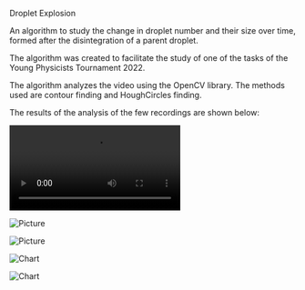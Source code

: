 Droplet Explosion

An algorithm to study the change in droplet number and their size over time, formed after the disintegration of a parent droplet. 

The algorithm was created to facilitate the study of one of the tasks of the Young Physicists Tournament 2022.

The algorithm analyzes the video using the OpenCV library. The methods used are contour finding and HoughCircles finding.

The results of the analysis of the few recordings are shown below:

![Video](https://gitlab.com/karoljanic97/droplet-explosion/-/blob/main/result/video1.mp4)

![Picture](https://gitlab.com/karoljanic97/droplet-explosion/-/blob/main/result/picture2.png)

![Picture](https://gitlab.com/karoljanic97/droplet-explosion/-/blob/main/result/picture1.png)

![Chart](https://gitlab.com/karoljanic97/droplet-explosion/-/blob/main/result/chart1.png)

![Chart](https://gitlab.com/karoljanic97/droplet-explosion/-/blob/main/result/chart2.png)

